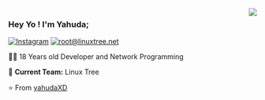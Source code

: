 <img align='right' src="https://github-readme-stats.vercel.app/api?username=ScRiPt1337&show_icons=true">

### Hey Yo ! I'm Yahuda;

[![Instagram](https://img.shields.io/static/v1?label=Instagram&message=%20&color=orange&logo=Instagram&style=flat-square&logoColor=white)](https://www.instagram.com/yahuda_dev/)
[![root@linuxtree.net](https://img.shields.io/static/v1?label=me@ScRiPt1337&message=%20&color=red&logo=gmail&style=flat-square&logoColor=white)](mailto:root@linuxtree.net)
  
  
👨‍💻 18 Years old Developer and Network Programming

🚧 **Current Team:** Linux Tree

⭐️ From [yahudaXD](https://github.com/yahudaXD)


